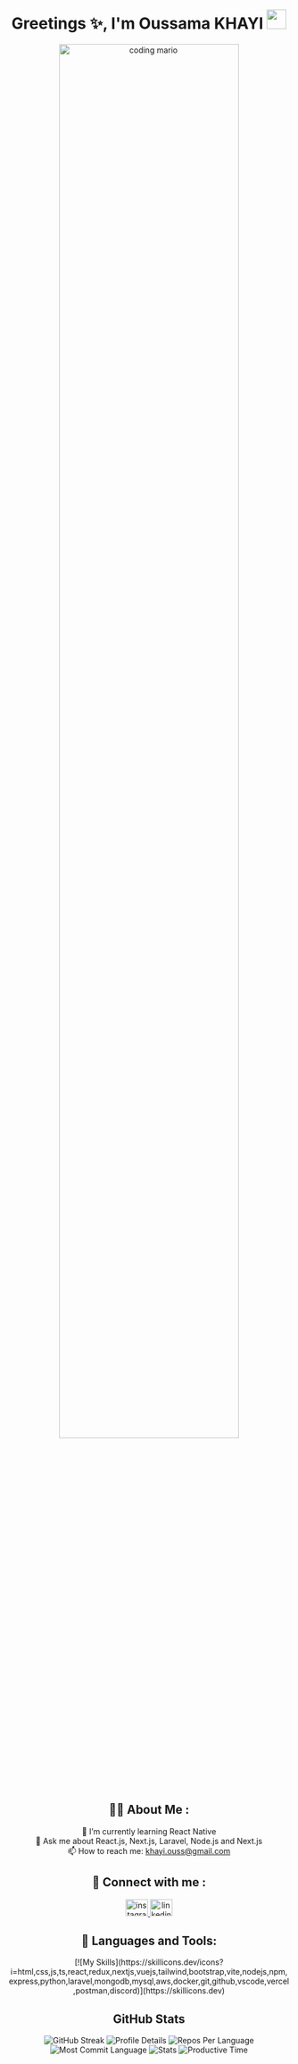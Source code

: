 <h1 align="center">Greetings ✨, I'm Oussama KHAYI <img src="https://media.giphy.com/media/hvRJCLFzcasrR4ia7z/giphy.gif" width="35"></h1>

<div align="center">
  <a rel="noopener noreferrer nofollow" href="#">
    <img alt="coding mario" width="80%" src="https://media3.giphy.com/media/qgQUggAC3Pfv687qPC/giphy.gif?cid=ecf05e474qjq8p6g9rywm3efgq7cwktvjfk7a71ixx2hpsgy&ep=v1_gifs_related&rid=giphy.gif&ct=g" style="max-width: 80%;">
  </a>
</div>

<h2 align="center">🙋‍♂ About Me :</h2>
<p align="center">
  🌱 I’m currently learning React Native <br>
  💬 Ask me about React.js, Next.js, Laravel, Node.js and Next.js <br>
  📫 How to reach me: <a href="mailto:khayi.ouss@gmail.com">khayi.ouss@gmail.com</a>
</p>

<h2 align="center">📱 Connect with me :</h2>
<p align="center">
  <a href="https://instagram.com/ousskhayi" rel="nofollow" target="_blank">
    <img src="https://raw.githubusercontent.com/rahuldkjain/github-profile-readme-generator/master/src/images/icons/Social/instagram.svg" alt="instagram" height="30" width="40">
  </a>
  <a href="https://www.linkedin.com/in/ousskhayi" rel="nofollow" target="_blank">
    <img src="https://raw.githubusercontent.com/rahuldkjain/github-profile-readme-generator/master/src/images/icons/Social/linked-in-alt.svg" alt="linkedin" height="30" width="40">
  </a>
</p>

<h2 align="center">🚀 Languages and Tools:</h2>
<p align="center">
  [![My Skills](https://skillicons.dev/icons?i=html,css,js,ts,react,redux,nextjs,vuejs,tailwind,bootstrap,vite,nodejs,npm,express,python,laravel,mongodb,mysql,aws,docker,git,github,vscode,vercel,postman,discord)](https://skillicons.dev)
</p>

<h2 align="center">GitHub Stats</h2>
<div align="center">
  <img src="https://github-readme-streak-stats.herokuapp.com?user=ousskhayi&theme=algolia&hide_border=true&border_radius=4&card_width=684" alt="GitHub Streak">
  <img src="http://github-profile-summary-cards.vercel.app/api/cards/profile-details?username=ousskhayi&theme=algolia" alt="Profile Details">
  <img src="http://github-profile-summary-cards.vercel.app/api/cards/repos-per-language?username=ousskhayi&theme=algolia" alt="Repos Per Language">
  <img src="http://github-profile-summary-cards.vercel.app/api/cards/most-commit-language?username=ousskhayi&theme=algolia" alt="Most Commit Language">
  <img src="http://github-profile-summary-cards.vercel.app/api/cards/stats?username=ousskhayi&theme=algolia" alt="Stats">
  <img src="http://github-profile-summary-cards.vercel.app/api/cards/productive-time?username=ousskhayi&theme=algolia&utcOffset=8" alt="Productive Time">
</div>
